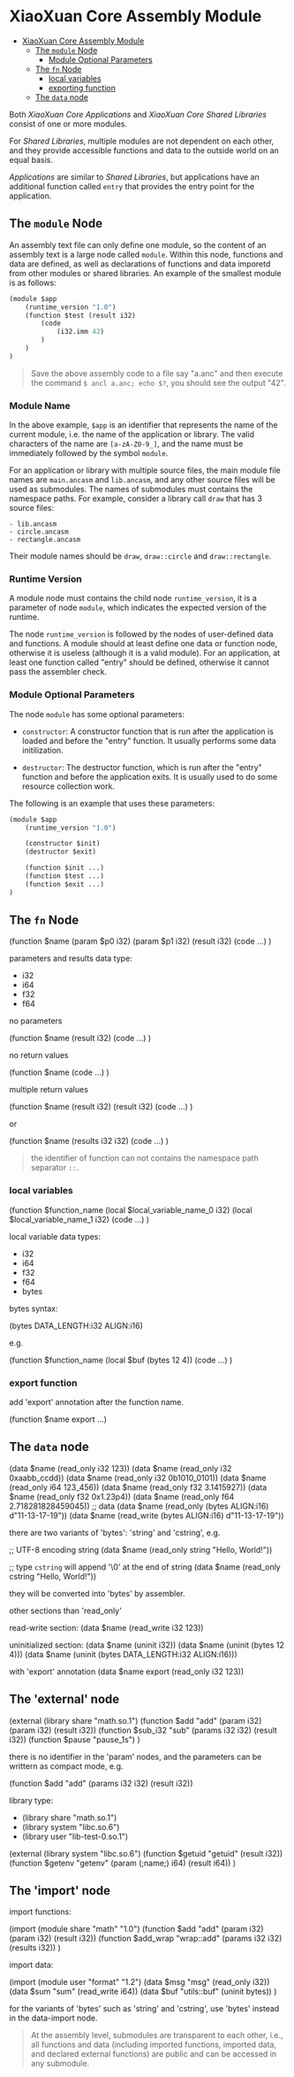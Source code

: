 # XiaoXuan Core Assembly Module

<!-- @import "[TOC]" {cmd="toc" depthFrom=1 depthTo=6 orderedList=false} -->

<!-- code_chunk_output -->

- [XiaoXuan Core Assembly Module](#xiaoxuan-core-assembly-module)
  - [The `module` Node](#the-module-node)
    - [Module Optional Parameters](#module-optional-parameters)
  - [The `fn` Node](#the-fn-node)
    - [local variables](#local-variables)
    - [exporting function](#exporting-function)
  - [The `data` node](#the-data-node)

<!-- /code_chunk_output -->

Both _XiaoXuan Core Applications_ and _XiaoXuan Core Shared Libraries_ consist of one or more modules.

For _Shared Libraries_, multiple modules are not dependent on each other, and they provide accessible functions and data to the outside world on an equal basis.

_Applications_ are similar to _Shared Libraries_, but applications have an additional function called `entry` that provides the entry point for the application.

## The `module` Node

An assembly text file can only define one module, so the content of an assembly text is a large node called `module`. Within this node, functions and data are defined, as well as declarations of functions and data imporetd from other modules or shared libraries. An example of the smallest module is as follows:

```clojure
(module $app
    (runtime_version "1.0")
    (function $test (result i32)
        (code
            (i32.imm 42)
        )
    )
)
```

> Save the above assembly code to a file say "a.anc" and then execute the command `$ ancl a.anc; echo $?`, you should see the output "42".

### Module Name

In the above example, `$app` is an identifier that represents the name of the current module, i.e. the name of the application or library. The valid characters of the name are `[a-zA-Z0-9_]`, and the name must be immediately followed by the symbol `module`.

For an application or library with multiple source files, the main module file names are `main.ancasm` and `lib.ancasm`, and any other source files will be used as submodules. The names of submodules must contains the namespace paths. For example, consider a library call `draw` that has 3 source files:

```text
- lib.ancasm
- circle.ancasm
- rectangle.ancasm
```

Their module names should be `draw`, `draw::circle` and `draw::rectangle`.

### Runtime Version

A module node must contains the child node `runtime_version`, it is a parameter of node `module`, which indicates the expected version of the runtime.

The node `runtime_version` is followed by the nodes of user-defined data and functions. A module should at least define one data or function node, otherwise it is useless (although it is a valid module). For an application, at least one function called "entry" should be defined, otherwise it cannot pass the assembler check.

### Module Optional Parameters

The node `module` has some optional parameters:

- `constructor`: A constructor function that is run after the application is loaded and before the "entry" function. It usually performs some data initilization.

- `destructor`: The destructor function, which is run after the "entry" function and before the application exits. It is usually used to do some resource collection work.

The following is an example that uses these parameters:

```clojure
(module $app
    (runtime_version "1.0")

    (constructor $init)
    (destructor $exit)

    (function $init ...)
    (function $test ...)
    (function $exit ...)
)
```

## The `fn` Node

(function $name (param $p0 i32) (param $p1 i32) (result i32)
    (code ...)
)

parameters and results data type:

- i32
- i64
- f32
- f64

no parameters

(function $name (result i32)
    (code ...)
)

no return values

(function $name
    (code ...)
)

multiple return values

(function $name (result i32) (result i32)
    (code ...)
)

or

(function $name (results i32 i32)
    (code ...)
)

> the identifier of function can not contains the namespace path separator `::`.


### local variables

(function $function_name
    (local $local_variable_name_0 i32)
    (local $local_variable_name_1 i32)
    (code ...)
)

local variable data types:

- i32
- i64
- f32
- f64
- bytes

bytes syntax:

(bytes DATA_LENGTH:i32 ALIGN:i16)

e.g.

(function $function_name
    (local $buf (bytes 12 4))
    (code ...)
)

### export function

add 'export' annotation after the function name.

(function $name export ...)

## The `data` node

(data $name (read_only i32 123))
(data $name (read_only i32 0xaabb_ccdd))
(data $name (read_only i32 0b1010_0101))
(data $name (read_only i64 123_456))
(data $name (read_only f32 3.1415927))
(data $name (read_only f32 0x1.23p4))
(data $name (read_only f64 2.718281828459045))
;; data
(data $name (read_only (bytes ALIGN:i16) d"11-13-17-19"))
(data $name (read_write (bytes ALIGN:i16) d"11-13-17-19"))

there are two variants of 'bytes': 'string' and 'cstring', e.g.

;; UTF-8 encoding string
(data $name (read_only string "Hello, World!"))

;; type `cstring` will append '\0' at the end of string
(data $name (read_only cstring "Hello, World!"))

they will be converted into 'bytes' by assembler.

other sections than 'read_only'

read-write section:
(data $name (read_write i32 123))

uninitialized section:
(data $name (uninit i32))
(data $name (uninit (bytes 12 4)))
(data $name (uninit (bytes DATA_LENGTH:i32 ALIGN:i16)))

with 'export' annotation
(data $name export (read_only i32 123))

## The 'external' node

(external (library share "math.so.1")
    (function $add "add" (param i32) (param i32) (result i32))
    (function $sub_i32 "sub" (params i32 i32) (result i32))
    (function $pause "pause_1s")
)

there is no identifier in the 'param' nodes, and the parameters can be writtern as compact mode, e.g.

(function $add "add" (params i32 i32) (result i32))

library type:
- (library share "math.so.1")
- (library system "libc.so.6")
- (library user "lib-test-0.so.1")

(external (library system "libc.so.6")
    (function $getuid "getuid" (result i32))
    (function $getenv "getenv" (param (;name;) i64) (result i64))
)

## The 'import' node

import functions:

(import (module share "math" "1.0")
    (function $add "add" (param i32) (param i32) (result i32))
    (function $add_wrap "wrap::add" (params i32 i32) (results i32))
)

import data:

(import (module user "format" "1.2")
    (data $msg "msg" (read_only i32))
    (data $sum "sum" (read_write i64))
    (data $buf "utils::buf" (uninit bytes))
)

for the variants of 'bytes' such as 'string' and 'cstring', use 'bytes' instead in the data-import node.

> At the assembly level, submodules are transparent to each other, i.e., all
> functions and data (including imported functions, imported data, and
> declared external functions) are public and can be accessed in any submodule.

